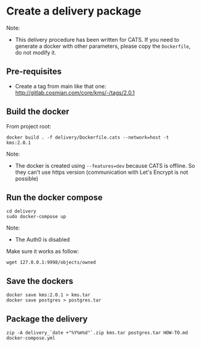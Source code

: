 # Create a delivery package

Note:
- This delivery procedure has been written for CATS. If you need to generate a
  docker with other parameters, please copy the `Dockerfile`, do not modify it.

## Pre-requisites

- Create a tag from main like that one: http://gitlab.cosmian.com/core/kms/-/tags/2.0.1

## Build the docker

From project root:

```
docker build . -f delivery/Dockerfile.cats --network=host -t  kms:2.0.1
```

Note:
- The docker is created using `--features=dev` because CATS is offline. So they
  can't use https version (communication with Let's Encrypt is not possible)

## Run the docker compose

```
cd delivery
sudo docker-compose up
```

Note:
- The Auth0 is disabled

Make sure it works as follow:

```
wget 127.0.0.1:9998/objects/owned
```

## Save the dockers

```
docker save kms:2.0.1 > kms.tar
docker save postgres > postgres.tar
```

## Package the delivery

```
zip -A delivery_`date +"%Y%m%d"`.zip kms.tar postgres.tar HOW-TO.md docker-compose.yml
```
